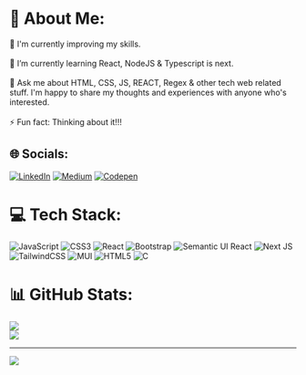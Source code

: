 # 💫 About Me:
🔭 I'm currently improving my skills.<br><br>🌱 I’m currently learning React, NodeJS & Typescript is next.<br><br>💬 Ask me about HTML, CSS, JS, REACT, Regex & other tech web related stuff. I'm happy to share my thoughts and experiences with anyone who's interested.<br><br>⚡ Fun fact: Thinking about it!!!

## 🌐 Socials:
[![LinkedIn](https://img.shields.io/badge/LinkedIn-%230077B5.svg?logo=linkedin&logoColor=white)](https://linkedin.com/in/dashrath-sharma) [![Medium](https://img.shields.io/badge/Medium-12100E?logo=medium&logoColor=white)](https://medium.com/@Dashrath-Sharma) [![Codepen](https://img.shields.io/badge/Codepen-000000?style=for-the-badge&logo=codepen&logoColor=white)](https://codepen.io/Dashrath-Sharma) 

# 💻 Tech Stack:
![JavaScript](https://img.shields.io/badge/javascript-%23323330.svg?style=flat-square&logo=javascript&logoColor=%23F7DF1E) ![CSS3](https://img.shields.io/badge/css3-%231572B6.svg?style=flat-square&logo=css3&logoColor=white) ![React](https://img.shields.io/badge/react-%2320232a.svg?style=flat-square&logo=react&logoColor=%2361DAFB) ![Bootstrap](https://img.shields.io/badge/bootstrap-%23563D7C.svg?style=flat-square&logo=bootstrap&logoColor=white) ![Semantic UI React](https://img.shields.io/badge/Semantic%20UI%20React-%2335BDB2.svg?style=flat-square&logo=SemanticUIReact&logoColor=white) ![Next JS](https://img.shields.io/badge/Next-black?style=flat-square&logo=next.js&logoColor=white) ![TailwindCSS](https://img.shields.io/badge/tailwindcss-%2338B2AC.svg?style=flat-square&logo=tailwind-css&logoColor=white) ![MUI](https://img.shields.io/badge/MUI-%230081CB.svg?style=flat-square&logo=material-ui&logoColor=white) ![HTML5](https://img.shields.io/badge/html5-%23E34F26.svg?style=flat-square&logo=html5&logoColor=white) ![C](https://img.shields.io/badge/c-%2300599C.svg?style=flat-square&logo=c&logoColor=white)
# 📊 GitHub Stats:
![](https://github-readme-stats.vercel.app/api?username=Dashrath-sharma&theme=swift&hide_border=false&include_all_commits=false&count_private=false)<br/>
![](https://github-readme-stats.vercel.app/api/top-langs/?username=Dashrath-sharma&theme=swift&hide_border=false&include_all_commits=false&count_private=false&layout=compact)

---
[![](https://visitcount.itsvg.in/api?id=Dashrath-sharma&icon=0&color=0)](https://visitcount.itsvg.in)

<!-- Proudly created with GPRM ( https://gprm.itsvg.in ) -->
